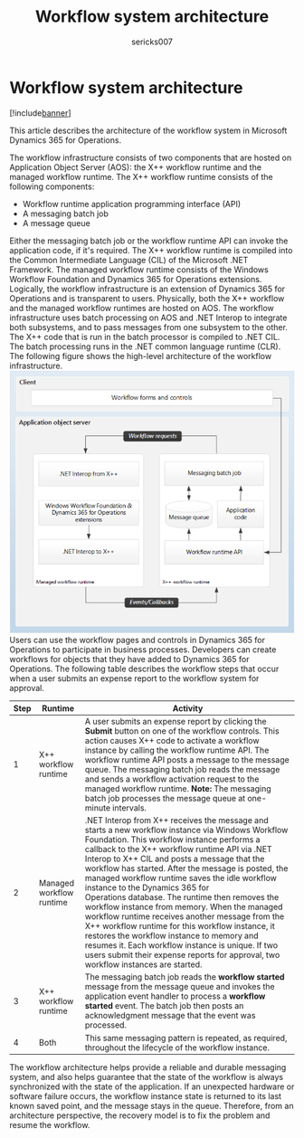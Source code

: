 ﻿---
# required metadata

title: Workflow system architecture
description: This article describes the architecture of the workflow system in Microsoft Dynamics 365 for Operations.
author: sericks007
manager: AnnBe
ms.date: 04/04/2017
ms.topic: article
ms.prod: 
ms.service: Dynamics365Operations
ms.technology: 

# optional metadata

# ms.search.form: 
# ROBOTS: 
audience: Developer, IT Pro
# ms.devlang: 
# ms.reviewer: 71
ms.search.scope: AX 7.0.0, Operations, Core
# ms.tgt_pltfrm: 
ms.custom: 56351
ms.assetid: 107a3f9f-aa1d-4087-9b35-196d8b82b0fb
ms.search.region: Global
# ms.search.industry: 
ms.author: tjvass
ms.search.validFrom: 2016-02-28
ms.dyn365.ops.version: AX 7.0.0

---

# Workflow system architecture

[!include[banner](../includes/banner.md)]


This article describes the architecture of the workflow system in Microsoft Dynamics 365 for Operations.

The workflow infrastructure consists of two components that are hosted on Application Object Server (AOS): the X++ workflow runtime and the managed workflow runtime. The X++ workflow runtime consists of the following components:

-   Workflow runtime application programming interface (API)
-   A messaging batch job
-   A message queue

Either the messaging batch job or the workflow runtime API can invoke the application code, if it's required. The X++ workflow runtime is compiled into the Common Intermediate Language (CIL) of the Microsoft .NET Framework. The managed workflow runtime consists of the Windows Workflow Foundation and Dynamics 365 for Operations extensions. Logically, the workflow infrastructure is an extension of Dynamics 365 for Operations and is transparent to users. Physically, both the X++ workflow and the managed workflow runtimes are hosted on AOS. The workflow infrastructure uses batch processing on AOS and .NET Interop to integrate both subsystems, and to pass messages from one subsystem to the other. The X++ code that is run in the batch processor is compiled to .NET CIL. The batch processing runs in the .NET common language runtime (CLR). The following figure shows the high-level architecture of the workflow infrastructure. [![workflow\_architecturediagram2016](./media/workflow_architecturediagram2016.png)](./media/workflow_architecturediagram2016.png) Users can use the workflow pages and controls in Dynamics 365 for Operations to participate in business processes. Developers can create workflows for objects that they have added to Dynamics 365 for Operations. The following table describes the workflow steps that occur when a user submits an expense report to the workflow system for approval.

| Step | Runtime                  | Activity                                                                                                                                                                                                                                                                                                                                                                                                                                                                                                                                                                                                                                                                                                                                                                                    |
|------|--------------------------|---------------------------------------------------------------------------------------------------------------------------------------------------------------------------------------------------------------------------------------------------------------------------------------------------------------------------------------------------------------------------------------------------------------------------------------------------------------------------------------------------------------------------------------------------------------------------------------------------------------------------------------------------------------------------------------------------------------------------------------------------------------------------------------------|
| 1    | X++ workflow runtime     | A user submits an expense report by clicking the **Submit** button on one of the workflow controls. This action causes X++ code to activate a workflow instance by calling the workflow runtime API. The workflow runtime API posts a message to the message queue. The messaging batch job reads the message and sends a workflow activation request to the managed workflow runtime. **Note:** The messaging batch job processes the message queue at one-minute intervals.                                                                                                                                                                                                                                                                                                               |
| 2    | Managed workflow runtime | .NET Interop from X++ receives the message and starts a new workflow instance via Windows Workflow Foundation. This workflow instance performs a callback to the X++ workflow runtime API via .NET Interop to X++ CIL and posts a message that the workflow has started. After the message is posted, the managed workflow runtime saves the idle workflow instance to the Dynamics 365 for Operations database. The runtime then removes the workflow instance from memory. When the managed workflow runtime receives another message from the X++ workflow runtime for this workflow instance, it restores the workflow instance to memory and resumes it. Each workflow instance is unique. If two users submit their expense reports for approval, two workflow instances are started. |
| 3    | X++ workflow runtime     | The messaging batch job reads the **workflow started** message from the message queue and invokes the application event handler to process a **workflow started** event. The batch job then posts an acknowledgment message that the event was processed.                                                                                                                                                                                                                                                                                                                                                                                                                                                                                                                                   |
| 4    | Both                     | This same messaging pattern is repeated, as required, throughout the lifecycle of the workflow instance.                                                                                                                                                                                                                                                                                                                                                                                                                                                                                                                                                                                                                                                                                    |

The workflow architecture helps provide a reliable and durable messaging system, and also helps guarantee that the state of the workflow is always synchronized with the state of the application. If an unexpected hardware or software failure occurs, the workflow instance state is returned to its last known saved point, and the message stays in the queue. Therefore, from an architecture perspective, the recovery model is to fix the problem and resume the workflow.



